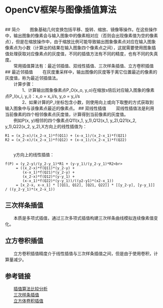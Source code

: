 # OpenCV框架与图像插值算法
<br>
## 简介
&emsp;&emsp;图象基础几何变换包括平移、旋转、缩放、镜像等操作。在这些操作中，输出图象的像素会与输入图象中的像素相对应（否则会出现像素值为空的像素点），但是在缩放操作中，由于缩放比例可能导致输出图象像素点对应在输入图象像素点为小数（计算出的结果在输入图象四个像素点之间），这就需要使用图象插值处理获取对应像素点的灰度值，不同的插值方法有不同的精度，也有不同的失真度。  
<br>
&emsp;&emsp;常用插值算法有：最近邻插值、双线性插值、三次样条插值、立方卷积插值
## 最近邻插值
&emsp;&emsp;在灰度重采样中，输出图像的灰度等于离它位置最近的像素的灰度值，称为最近邻插值法。
<br>
&emsp;&emsp;计算步骤：<br>
&emsp;&emsp;&emsp;&emsp;1、计算输出图象像素点P_O(x_o, y_o)在缩放s倍后对应输入图象的像素点P_I(x_i, y_i)：x_o = x_i/s, y_o = y_i/s
<br>
&emsp;&emsp;&emsp;&emsp;2、如果计算的P_I坐标包含小数，则使用向上或向下取整的方式获取到输入图象中与该像素点最近的像素点。
## 双线性插值
&emsp;&emsp;双线性插值法是利用当前像素的四个相邻像素点灰度值，计算得到当前像素的灰度值。
<br>
&emsp;&emsp;例如P(x, y)相邻的四个像素点Q11(x_1, y_1),Q12(x_1, y_2),Q21(x_2, y_1),Q22(x_2, y_2),X方向上的线性插值为：
<br>

    R1 = (x_2-x)/(x_2-x_1)*f(Q11) + (x-x_1)/(x_2-x_1)*f(Q21)
    R2 = (x_2-x)/(x_2-x_1)*f(Q12) + (x-x_1)/(x_2-x_1)*f(Q22)
<br>
&emsp;&emsp;y方向上的线性插值：

    f(P) = (y_2-y)/(y_2-y_1)*R1 + (y-y_1)/(y_2-y_1)*R2<br>
     	 = ((x_2-x)*f(Q11)*(y_2-y) +
            (x-x_1)*f(Q21)*(y_2-y) +
            (x_2-x)*f(Q12)*(y-y_1) +
            (x-x_1)*f(Q22)*(y-y_1))/((y2-y1)*(x2-x_1))
         = [x_2-x, x-x_1] * [[Q11, Q12], [Q21, Q22]] * [[y_2-y], [y-y_1]] / ((y_2-y_1)*(x_2-x_1))

## 三次样条插值
&emsp;&emsp;本质是多项式插值，通过三次多项式插值构建三次样条曲线模拟连续像素值变化。
## 立方卷积插值
&emsp;&emsp;立方卷积插值精度介于线性插值与三次样条插值之间，但是由于使用卷积，计算量减少。
## 参考链接
&emsp;&emsp;[插值算法比较分析](http://imgtec.eetrend.com/blog/2019/100044397.html)
<br>
&emsp;&emsp;[三次样条插值](https://blog.csdn.net/YhL_Leo/article/details/47707679)
<br>
&emsp;&emsp;[立方体卷积插值](https://blog.csdn.net/shiyimin1/article/details/80141333)
